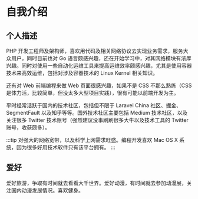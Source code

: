 # 自我介绍
## 个人描述

PHP 开发工程师及架构师，喜欢用代码及相关网络协议去实现业务需求，服务大众用户，同时目前也对 Go 语言颇感兴趣，还在开始学习中，对其网络模块有浓厚兴趣。同时对使用一些自动化运维工具来提高运维效率颇感兴趣，尤其是使用容器技术来高效运维，包括对涉及容器技术的 Linux Kernel 相关知识。

还有对 Web 前端编程来做 Web 页面很感兴趣，如果不是 CSS 不那么熟练（CSS 是体力活，比较简单，但没太多大型项目实践），很有可能以前端开发为主。

平时经常活跃于国内的技术社区，包括但不限于 Laravel China 社区、掘金、SegmentFault 以及知乎等等。国外技术社区主要包括 Medium 技术社区，以及关注很多 Twitter 技术账号（强烈建议没事刷刷很多大牛以及技术工具的 Twitter 账号，收获颇多）。

:::tip
对强大的网络宽带，以及科学上网需求旺盛。编程开发喜欢 Mac OS X 系统，因为很多好用技术软件只有该平台拥有。
:::

## 爱好

爱好旅游，争取有时间就去看看大千世界。爱好动漫，有时间就去参加动漫展，关注国内动漫发展情况。喜欢健身。
